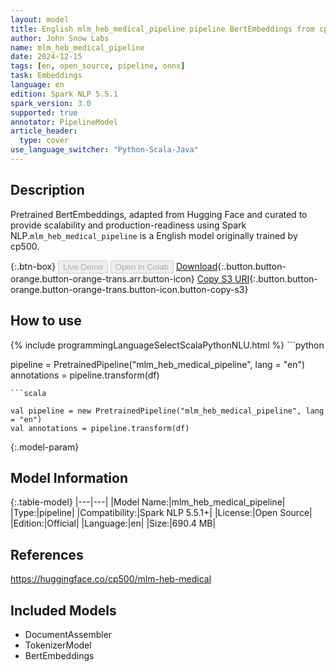 ```yaml
---
layout: model
title: English mlm_heb_medical_pipeline pipeline BertEmbeddings from cp500
author: John Snow Labs
name: mlm_heb_medical_pipeline
date: 2024-12-15
tags: [en, open_source, pipeline, onnx]
task: Embeddings
language: en
edition: Spark NLP 5.5.1
spark_version: 3.0
supported: true
annotator: PipelineModel
article_header:
  type: cover
use_language_switcher: "Python-Scala-Java"
---
```


## Description

Pretrained BertEmbeddings, adapted from Hugging Face and curated to provide scalability and production-readiness using Spark NLP.`mlm_heb_medical_pipeline` is a English model originally trained by cp500.

{:.btn-box}
<button class="button button-orange" disabled>Live Demo</button>
<button class="button button-orange" disabled>Open in Colab</button>
[Download](https://s3.amazonaws.com/auxdata.johnsnowlabs.com/public/models/mlm_heb_medical_pipeline_en_5.5.1_3.0_1734221446347.zip){:.button.button-orange.button-orange-trans.arr.button-icon}
[Copy S3 URI](s3://auxdata.johnsnowlabs.com/public/models/mlm_heb_medical_pipeline_en_5.5.1_3.0_1734221446347.zip){:.button.button-orange.button-orange-trans.button-icon.button-copy-s3}

## How to use



<div class="tabs-box" markdown="1">
{% include programmingLanguageSelectScalaPythonNLU.html %}
```python

pipeline = PretrainedPipeline("mlm_heb_medical_pipeline", lang = "en")
annotations =  pipeline.transform(df)   

```
```scala

val pipeline = new PretrainedPipeline("mlm_heb_medical_pipeline", lang = "en")
val annotations = pipeline.transform(df)

```
</div>

{:.model-param}
## Model Information

{:.table-model}
|---|---|
|Model Name:|mlm_heb_medical_pipeline|
|Type:|pipeline|
|Compatibility:|Spark NLP 5.5.1+|
|License:|Open Source|
|Edition:|Official|
|Language:|en|
|Size:|690.4 MB|

## References

https://huggingface.co/cp500/mlm-heb-medical

## Included Models

- DocumentAssembler
- TokenizerModel
- BertEmbeddings